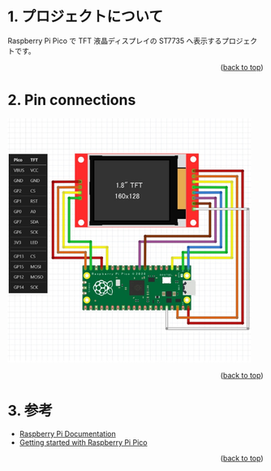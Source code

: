<a name="readme-top"></a>

<!-- ABOUT THE PROJECT -->

# 1. プロジェクトについて

Raspberry Pi Pico で TFT 液晶ディスプレイの ST7735 へ表示するプロジェクトです。

<p align="right">(<a href="#readme-top">back to top</a>)</p>

# 2. Pin connections

<img src="./docs/ST7735.jpg" width="480">

<p align="right">(<a href="#readme-top">back to top</a>)</p>

# 3. 参考

- [Raspberry Pi Documentation](https://www.raspberrypi.com/documentation/microcontrollers/raspberry-pi-pico.html)
- [Getting started with Raspberry Pi Pico](https://projects.raspberrypi.org/en/projects/getting-started-with-the-pico/)

<p align="right">(<a href="#readme-top">back to top</a>)</p>
